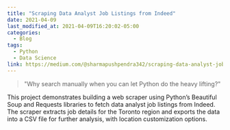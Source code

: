 ```yaml
---
title: "Scraping Data Analyst Job Listings from Indeed"
date: 2021-04-09
last_modified_at: 2021-04-09T16:20:02-05:00
categories:
  - Blog
tags:
  - Python
  - Data Science
link: https://medium.com/@sharmapushpendra342/scraping-data-analyst-job-listings-from-indeed-52f1d24a09c0
---
```

> "Why search manually when you can let Python do the heavy lifting?"

This project demonstrates building a web scraper using Python’s Beautiful Soup and Requests libraries to fetch data analyst job listings from Indeed. The scraper extracts job details for the Toronto region and exports the data into a CSV file for further analysis, with location customization options.


